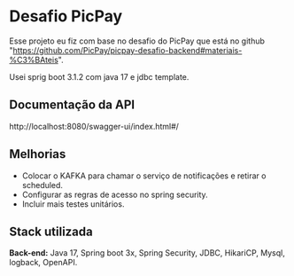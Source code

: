 
# Desafio PicPay

Esse projeto eu fiz com base no desafio do PicPay que está no github "https://github.com/PicPay/picpay-desafio-backend#materiais-%C3%BAteis".

Usei sprig boot 3.1.2 com java 17 e jdbc template.





## Documentação da API

http://localhost:8080/swagger-ui/index.html#/


## Melhorias

- Colocar o KAFKA para chamar o serviço de notificações e retirar o scheduled.
- Configurar as regras de acesso no spring security.
- Incluir mais testes unitários.


## Stack utilizada

**Back-end:** Java 17, Spring boot 3x, Spring Security, JDBC, HikariCP, Mysql, logback, OpenAPI.

